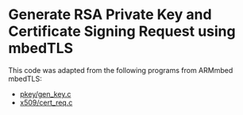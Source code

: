 # Generate RSA Private Key and Certificate Signing Request using mbedTLS

This code was adapted from the following programs from ARMmbed mbedTLS:
* [pkey/gen_key.c](https://github.com/ARMmbed/mbedtls/blob/development/programs/pkey/gen_key.c)
* [x509/cert_req.c](https://github.com/ARMmbed/mbedtls/blob/development/programs/x509/cert_req.c)


